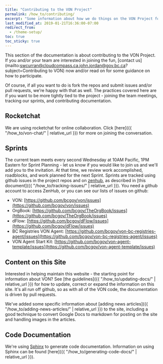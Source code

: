 ```yaml
---
title: "Contributing to the VON Project"
permalink: /how_to/contributing/
excerpt: "Some information about how we do things on the VON Project for those interested in contributing."
last_modified_at: 2019-01-21T16:36:00-07:00
redirect_from:
  - /theme-setup/
toc: true
toc_sticky: true
---
```


This section of the documentation is about contributing to the VON Project. If you and/or your team are interested in joining the fun, [contact us](mailto:swcurran@cloudcompass.ca,john.jordan@gov.bc.ca?subject=Contributing to VON) now and/or read on for some guidance on how to participate.

Of course, if all you want to do is fork the repos and submit issues and/or pull requests, we're happy with that as well. The practices covered here are if you want to be more tightly tied to the project - joining the team meetings, tracking our sprints, and contributing documentation.

## Rocketchat

We are using rocketchat for online collaboration. Click [here]({{ "/how_to/von-chat/" | relative_url }}) for more on joining the conversation.

## Sprints

The current team meets every second Wednesday at 10AM Pacific, 1PM Eastern for Sprint Planning - let us know if you would like to join us and we'll add you to the invitation. At that time, we review work accomplished, roadblocks, and work planned for the next Sprint. Sprints are tracked using github issues in the project repos and on [zenhub](https://app.zenhub.com/workspace/o/bcgov/von-bc-registries-agent/boards?repos=113071139,104127743,98577443,126396819), as described in [this document]({{ "/how_to/tracking-issues/" | relative_url }}). You need a github account to access ZenHub, or you can see our lists of issues on github:

* VON: [https://github.com/bcgov/von/issues](https://github.com/bcgov/von/issues)
* OrgBook: [https://github.com/bcgov/TheOrgBook/issues](https://github.com/bcgov/TheOrgBook/issues)
* dFlow: [https://github.com/bcgov/dFlow/issues](https://github.com/bcgov/dFlow/issues)
* BC Registries VON Agent: [https://github.com/bcgov/von-bc-registries-agent/issues](https://github.com/bcgov/von-bc-registries-agent/issues)
* VON Agent Start Kit: [https://github.com/bcgov/von-agent-template/issues](https://github.com/bcgov/von-agent-template/issues)

## Content on this Site

Interested in helping maintain this website - the starting point for information about VON? See [the guidelines]({{ "/how_to/updating-docs/" | relative_url }}) for how to update, correct or expand the information on this site. It's all run off github, so as with all of the VON code, the documentation is driven by pull requests.

We've added some specific information about [adding news articles]({{ "/how_to/adding-news-articles/" | relative_url }}) to the site, including a good technique to convert Google Docs to markdown for posting on the site and handling images in the articles.

## Code Documentation

We're using [Sphinx](https://www.sphinx-doc.org) to generate code documentation. Information on using Sphinx can be found [here]({{ "/how_to/generating-code-docs/" | relative_url }}).
